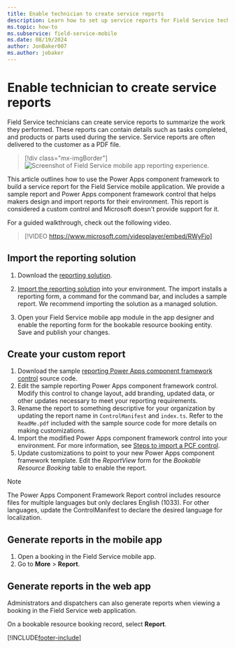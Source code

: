 ```yaml
---
title: Enable technician to create service reports
description: Learn how to set up service reports for Field Service technicians.
ms.topic: how-to
ms.subservice: field-service-mobile
ms.date: 08/19/2024
author: JonBaker007
ms.author: jobaker
---
```


# Enable technician to create service reports

Field Service technicians can create service reports to summarize the work they performed. These reports can contain details such as tasks completed, and products or parts used during the service. Service reports are often delivered to the customer as a PDF file.

> [!div class="mx-imgBorder"]
> ![Screenshot of Field Service mobile app reporting experience.](../media/mobile-2020-reporting-app.png)

This article outlines how to use the Power Apps component framework to build a service report for the Field Service mobile application. We provide a sample report and Power Apps component framework control that helps makers design and import reports for their environment. This report is considered a custom control and Microsoft doesn't provide support for it.

For a guided walkthrough, check out the following video.
>
> [!VIDEO https://www.microsoft.com/videoplayer/embed/RWyFjo]

## Import the reporting solution

1. Download the [reporting solution](https://aka.ms/fsmreporting-solution).

1. [Import the reporting solution](/power-apps/maker/data-platform/import-update-export-solutions) into your environment. The import installs a reporting form, a command for the command bar, and includes a sample report. We recommend importing the solution as a managed solution.

1. Open your Field Service mobile app module in the app designer and enable the reporting form for the bookable resource booking entity. Save and publish your changes.

## Create your custom report

1. Download the sample [reporting Power Apps component framework control](https://aka.ms/fsmreporting-pcf) source code.
1. Edit the sample reporting Power Apps component framework control. Modify this control to change layout, add branding, updated data, or other updates necessary to meet your reporting requirements.
1. Rename the report to something descriptive for your organization by updating the report name in ```ControlManifest``` and ```index.ts```. Refer to the ```ReadMe.pdf``` included with the sample source code for more details on making customizations.
1. Import the modified Power Apps component framework control into your environment. For more information, see [Steps to import a PCF control](/power-apps/developer/component-framework/import-custom-controls).
1. Update customizations to point to your new Power Apps component framework template. Edit the *ReportView* form for the *Bookable Resource Booking* table to enable the report.

> [!NOTE]
> The Power Apps Component Framework Report control includes resource files for multiple languages but only declares English (1033). For other languages, update the ControlManifest to declare the desired language for localization.

## Generate reports in the mobile app

1. Open a booking in the Field Service mobile app.
1. Go to **More** > **Report**.

## Generate reports in the web app

Administrators and dispatchers can also generate reports when viewing a booking in the Field Service web application.

On a bookable resource booking record, select **Report**.

[!INCLUDE[footer-include](../../includes/footer-banner.md)]
